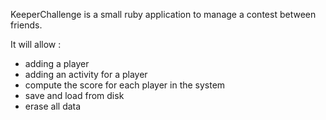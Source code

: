 KeeperChallenge is a small ruby application to manage a contest between friends.

It will allow :
- adding a player
- adding an activity for a player
- compute the score for each player in the system
- save and load from disk
- erase all data